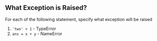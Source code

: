 ## What Exception is Raised?

For each of the following statement, specify what exception will be raised

1. `'two' > 1` - TypeError
2. `ans = x + y` - NameError
